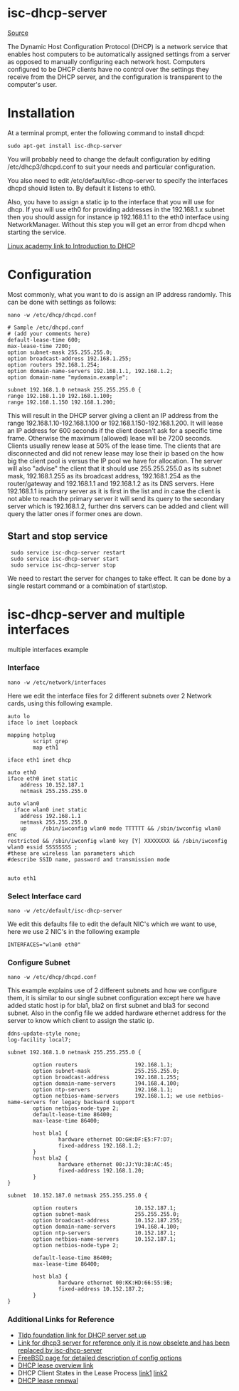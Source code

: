 

# isc-dhcp-server
[Source](https://help.ubuntu.com/community/isc-dhcp-server "Permalink to Ubuntu Community Page on Ubuntu Official Documentation Site")

The Dynamic Host Configuration Protocol (DHCP) is a network service that enables host computers to be automatically assigned settings from a server as opposed to manually configuring each network host. Computers configured to be DHCP clients have no control over the settings they receive from the DHCP server, and the configuration is transparent to the computer's user.



# Installation

At a terminal prompt, enter the following command to install dhcpd: 
```
sudo apt-get install isc-dhcp-server
```

You will probably need to change the default configuration by editing /etc/dhcp3/dhcpd.conf to suit your needs and particular configuration.

You also need to edit /etc/default/isc-dhcp-server to specify the interfaces dhcpd should listen to. By default it listens to eth0. 

Also, you have to assign a static ip to the interface that you will use for dhcp. If you will use eth0 for providing addresses in the 192.168.1.x subnet then you should assign for instance ip 192.168.1.1 to the eth0 interface using NetworkManager. Without this step you will get an error from dhcpd when starting the service.

[Linux academy link to Introduction to DHCP](https://linuxacademy.com/howtoguides/posts/show/topic/13613-introduction-to-dhcp)


# Configuration

Most commonly, what you want to do is assign an IP address randomly. This can be done with settings as follows: 

```
nano -w /etc/dhcp/dhcpd.conf
```


```
# Sample /etc/dhcpd.conf
# (add your comments here) 
default-lease-time 600;
max-lease-time 7200;
option subnet-mask 255.255.255.0;
option broadcast-address 192.168.1.255;
option routers 192.168.1.254;
option domain-name-servers 192.168.1.1, 192.168.1.2;
option domain-name "mydomain.example";

subnet 192.168.1.0 netmask 255.255.255.0 {
range 192.168.1.10 192.168.1.100;
range 192.168.1.150 192.168.1.200;

```

This will result in the DHCP server giving a client an IP address from the range 192.168.1.10-192.168.1.100 or 192.168.1.150-192.168.1.200. It will lease an IP address for 600 seconds if the client doesn't ask for a specific time frame. Otherwise the maximum (allowed) lease will be 7200 seconds. Clients usually renew lease at 50% of the lease time. The clients that are disconnected and did not renew lease may lose their ip based on the how big the client pool is versus the IP pool we have for allocation. The server will also "advise" the client that it should use 255.255.255.0 as its subnet mask, 192.168.1.255 as its broadcast address, 192.168.1.254 as the router/gateway and 192.168.1.1 and 192.168.1.2 as its DNS servers. Here 192.168.1.1 is primary server as it is first in the list and in case the client is not able to reach the primary server it will send its query to the secondary server which is 192.168.1.2, further dns servers can be added and client will query the latter ones if former ones are down.



## Start and stop service

```
 sudo service isc-dhcp-server restart
 sudo service isc-dhcp-server start
 sudo service isc-dhcp-server stop 
```
We need to restart the server for changes to take effect. It can be done by a single restart command or a combination of start\stop.



# isc-dhcp-server and multiple interfaces

multiple interfaces example



### Interface

```
nano -w /etc/network/interfaces
```

Here we edit the interface files for 2 different subnets over 2 Network cards, using this following example. 

```
auto lo
iface lo inet loopback

mapping hotplug
        script grep
        map eth1

iface eth1 inet dhcp

auto eth0
iface eth0 inet static
    address 10.152.187.1
    netmask 255.255.255.0

auto wlan0
  iface wlan0 inet static
    address 192.168.1.1
    netmask 255.255.255.0
    up     /sbin/iwconfig wlan0 mode TTTTTT && /sbin/iwconfig wlan0 enc
restricted && /sbin/iwconfig wlan0 key [Y] XXXXXXXX && /sbin/iwconfig
wlan0 essid SSSSSSSS ; 
#these are wireless lan parameters which 
#describe SSID name, password and transmission mode


auto eth1

```

### Select Interface card

```
nano -w /etc/default/isc-dhcp-server
```

We edit this defaults file to edit the default NIC's which we want to use, here we use 2 NIC's in the following example

```
INTERFACES="wlan0 eth0"

```


### Configure Subnet

```
nano -w /etc/dhcp/dhcpd.conf
```

This example explains use of 2 different subnets and how we configure them, it is similar to our single subnet configuration except here we have added static host ip for bla1, bla2 on first subnet and bla3 for second subnet. Also in the config file we added hardware ethernet address for the server to know which client to assign the static ip.  

```
ddns-update-style none;
log-facility local7;

subnet 192.168.1.0 netmask 255.255.255.0 {

        option routers                  192.168.1.1;
        option subnet-mask              255.255.255.0;
        option broadcast-address        192.168.1.255;
        option domain-name-servers      194.168.4.100;
        option ntp-servers              192.168.1.1; 
        option netbios-name-servers     192.168.1.1; we use netbios-name-servers for legacy backward support
        option netbios-node-type 2;
        default-lease-time 86400;
        max-lease-time 86400;

        host bla1 {
                hardware ethernet DD:GH:DF:E5:F7:D7;
                fixed-address 192.168.1.2;
        }
        host bla2 {
                hardware ethernet 00:JJ:YU:38:AC:45;
                fixed-address 192.168.1.20;
        }
}

subnet  10.152.187.0 netmask 255.255.255.0 {

        option routers                  10.152.187.1;
        option subnet-mask              255.255.255.0;
        option broadcast-address        10.152.187.255;
        option domain-name-servers      194.168.4.100;
        option ntp-servers              10.152.187.1;
        option netbios-name-servers     10.152.187.1;
        option netbios-node-type 2;

        default-lease-time 86400;
        max-lease-time 86400;

        host bla3 {
                hardware ethernet 00:KK:HD:66:55:9B;
                fixed-address 10.152.187.2;
        }
}
```



### Additional Links for Reference

* [Tldp foundation link for DHCP server set up](http://www.tldp.org/HOWTO/DHCP/x369.html)
* [Link for dhcp3 server for reference only it is now obselete and has been replaced by isc-dhcp-server](https://help.ubuntu.com/community/dhcp3-server)
* [FreeBSD page for detailed description of config options](https://www.freebsd.org/cgi/man.cgi?query=dhcpd.conf&sektion=5&apropos=0&manpath=FreeBSD+9.0-RELEASE+and+Ports)
* [DHCP lease overview link](http://www.tcpipguide.com/free/t_DHCPLeaseLifeCycleOverviewAllocationReallocationRe-2.htm)
* DHCP Client States in the Lease Process [link1](https://technet.microsoft.com/en-us/library/cc958935.aspx) [link2](http://www.thenetworkencyclopedia.com/entry/dynamic-host-configuration-protocol-dhcp/)
* [DHCP lease renewal](https://technet.microsoft.com/en-us/library/cc958919.aspx)
